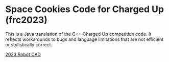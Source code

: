 # Space Cookies Code for Charged Up (frc2023)
This is a Java translation of the C++ Charged Up competition code. It reflects workarounds to bugs and language limitations that are not efficient or stylistically correct.

[2023 Robot CAD](https://cad.onshape.com/documents/2a2340ebb15d90ee55154c07/w/2d46f9e995bb564d6cf6d8e4/e/dd38bd16e6f394d13c3e3943?renderMode=0&uiState=6581f78b768c231abb997ec2)
